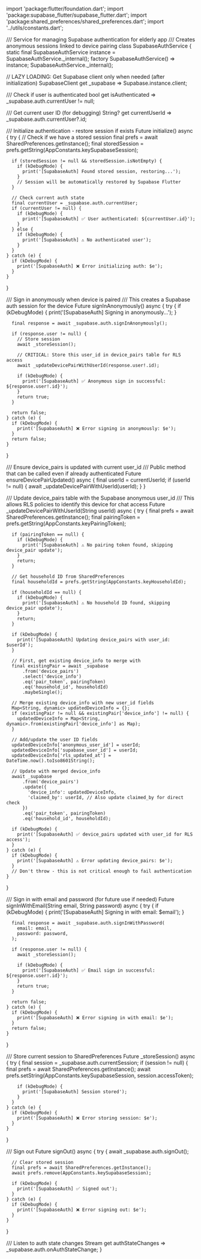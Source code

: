 import 'package:flutter/foundation.dart';
import 'package:supabase_flutter/supabase_flutter.dart';
import 'package:shared_preferences/shared_preferences.dart';
import '../utils/constants.dart';

/// Service for managing Supabase authentication for elderly app
/// Creates anonymous sessions linked to device pairing
class SupabaseAuthService {
  static final SupabaseAuthService instance = SupabaseAuthService._internal();
  factory SupabaseAuthService() => instance;
  SupabaseAuthService._internal();

  // LAZY LOADING: Get Supabase client only when needed (after initialization)
  SupabaseClient get _supabase => Supabase.instance.client;

  /// Check if user is authenticated
  bool get isAuthenticated => _supabase.auth.currentUser != null;

  /// Get current user ID (for debugging)
  String? get currentUserId => _supabase.auth.currentUser?.id;

  /// Initialize authentication - restore session if exists
  Future<void> initialize() async {
    try {
      // Check if we have a stored session
      final prefs = await SharedPreferences.getInstance();
      final storedSession = prefs.getString(AppConstants.keySupabaseSession);

      if (storedSession != null && storedSession.isNotEmpty) {
        if (kDebugMode) {
          print('[SupabaseAuth] Found stored session, restoring...');
        }
        // Session will be automatically restored by Supabase Flutter
      }

      // Check current auth state
      final currentUser = _supabase.auth.currentUser;
      if (currentUser != null) {
        if (kDebugMode) {
          print('[SupabaseAuth] ✅ User authenticated: ${currentUser.id}');
        }
      } else {
        if (kDebugMode) {
          print('[SupabaseAuth] ⚠️ No authenticated user');
        }
      }
    } catch (e) {
      if (kDebugMode) {
        print('[SupabaseAuth] ❌ Error initializing auth: $e');
      }
    }
  }

  /// Sign in anonymously when device is paired
  /// This creates a Supabase auth session for the device
  Future<bool> signInAnonymously() async {
    try {
      if (kDebugMode) {
        print('[SupabaseAuth] Signing in anonymously...');
      }

      final response = await _supabase.auth.signInAnonymously();

      if (response.user != null) {
        // Store session
        await _storeSession();

        // CRITICAL: Store this user_id in device_pairs table for RLS access
        await _updateDevicePairWithUserId(response.user!.id);

        if (kDebugMode) {
          print('[SupabaseAuth] ✅ Anonymous sign in successful: ${response.user!.id}');
        }
        return true;
      }

      return false;
    } catch (e) {
      if (kDebugMode) {
        print('[SupabaseAuth] ❌ Error signing in anonymously: $e');
      }
      return false;
    }
  }

  /// Ensure device_pairs is updated with current user_id
  /// Public method that can be called even if already authenticated
  Future<void> ensureDevicePairUpdated() async {
    final userId = currentUserId;
    if (userId != null) {
      await _updateDevicePairWithUserId(userId);
    }
  }

  /// Update device_pairs table with the Supabase anonymous user_id
  /// This allows RLS policies to identify this device for chat access
  Future<void> _updateDevicePairWithUserId(String userId) async {
    try {
      final prefs = await SharedPreferences.getInstance();
      final pairingToken = prefs.getString(AppConstants.keyPairingToken);

      if (pairingToken == null) {
        if (kDebugMode) {
          print('[SupabaseAuth] ⚠️ No pairing token found, skipping device_pair update');
        }
        return;
      }

      // Get household ID from SharedPreferences
      final householdId = prefs.getString(AppConstants.keyHouseholdId);

      if (householdId == null) {
        if (kDebugMode) {
          print('[SupabaseAuth] ⚠️ No household ID found, skipping device_pair update');
        }
        return;
      }

      if (kDebugMode) {
        print('[SupabaseAuth] Updating device_pairs with user_id: $userId');
      }

      // First, get existing device_info to merge with
      final existingPair = await _supabase
          .from('device_pairs')
          .select('device_info')
          .eq('pair_token', pairingToken)
          .eq('household_id', householdId)
          .maybeSingle();

      // Merge existing device_info with new user_id fields
      Map<String, dynamic> updatedDeviceInfo = {};
      if (existingPair != null && existingPair['device_info'] != null) {
        updatedDeviceInfo = Map<String, dynamic>.from(existingPair['device_info'] as Map);
      }
      
      // Add/update the user ID fields
      updatedDeviceInfo['anonymous_user_id'] = userId;
      updatedDeviceInfo['supabase_user_id'] = userId;
      updatedDeviceInfo['rls_updated_at'] = DateTime.now().toIso8601String();

      // Update with merged device_info
      await _supabase
          .from('device_pairs')
          .update({
            'device_info': updatedDeviceInfo,
            'claimed_by': userId, // Also update claimed_by for direct check
          })
          .eq('pair_token', pairingToken)
          .eq('household_id', householdId);

      if (kDebugMode) {
        print('[SupabaseAuth] ✅ device_pairs updated with user_id for RLS access');
      }
    } catch (e) {
      if (kDebugMode) {
        print('[SupabaseAuth] ⚠️ Error updating device_pairs: $e');
      }
      // Don't throw - this is not critical enough to fail authentication
    }
  }

  /// Sign in with email and password (for future use if needed)
  Future<bool> signInWithEmail(String email, String password) async {
    try {
      if (kDebugMode) {
        print('[SupabaseAuth] Signing in with email: $email');
      }

      final response = await _supabase.auth.signInWithPassword(
        email: email,
        password: password,
      );

      if (response.user != null) {
        await _storeSession();

        if (kDebugMode) {
          print('[SupabaseAuth] ✅ Email sign in successful: ${response.user!.id}');
        }
        return true;
      }

      return false;
    } catch (e) {
      if (kDebugMode) {
        print('[SupabaseAuth] ❌ Error signing in with email: $e');
      }
      return false;
    }
  }

  /// Store current session to SharedPreferences
  Future<void> _storeSession() async {
    try {
      final session = _supabase.auth.currentSession;
      if (session != null) {
        final prefs = await SharedPreferences.getInstance();
        await prefs.setString(AppConstants.keySupabaseSession, session.accessToken);

        if (kDebugMode) {
          print('[SupabaseAuth] Session stored');
        }
      }
    } catch (e) {
      if (kDebugMode) {
        print('[SupabaseAuth] ❌ Error storing session: $e');
      }
    }
  }

  /// Sign out
  Future<void> signOut() async {
    try {
      await _supabase.auth.signOut();

      // Clear stored session
      final prefs = await SharedPreferences.getInstance();
      await prefs.remove(AppConstants.keySupabaseSession);

      if (kDebugMode) {
        print('[SupabaseAuth] ✅ Signed out');
      }
    } catch (e) {
      if (kDebugMode) {
        print('[SupabaseAuth] ❌ Error signing out: $e');
      }
    }
  }

  /// Listen to auth state changes
  Stream<AuthState> get authStateChanges => _supabase.auth.onAuthStateChange;
}
